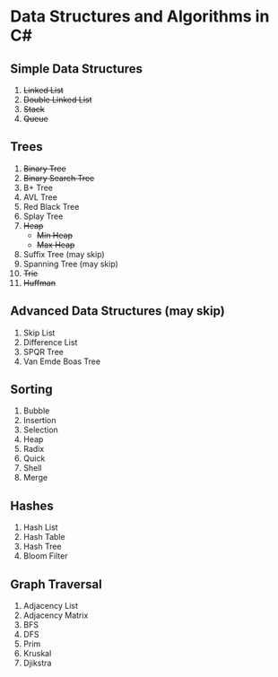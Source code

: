 # Data Structures and Algorithms in C#

## Simple Data Structures
 1. ~~Linked List~~
 2. ~~Double Linked List~~
 3. ~~Stack~~
 4. ~~Queue~~

## Trees
  1. ~~Binary Tree~~
  2. ~~Binary Search Tree~~
  3. B+ Tree
  4. AVL Tree
  5. Red Black Tree
  6. Splay Tree
  7. ~~Heap~~
     * ~~Min Heap~~
     * ~~Max Heap~~
  8. Suffix Tree (may skip)
  9. Spanning Tree (may skip)
  10. ~~Trie~~
  11. ~~Huffman~~ 
  
## Advanced Data Structures (may skip)
  1. Skip List
  2. Difference List
  3. SPQR Tree
  4. Van Emde Boas Tree
  
 ## Sorting
  1. Bubble
  2. Insertion
  3. Selection
  4. Heap
  5. Radix
  6. Quick
  7. Shell
  8. Merge
 
 ## Hashes
  1. Hash List
  2. Hash Table
  3. Hash Tree
  4. Bloom Filter
  
 ## Graph Traversal
  1. Adjacency List
  2. Adjacency Matrix
  3. BFS
  4. DFS
  5. Prim
  6. Kruskal
  7. Djikstra
